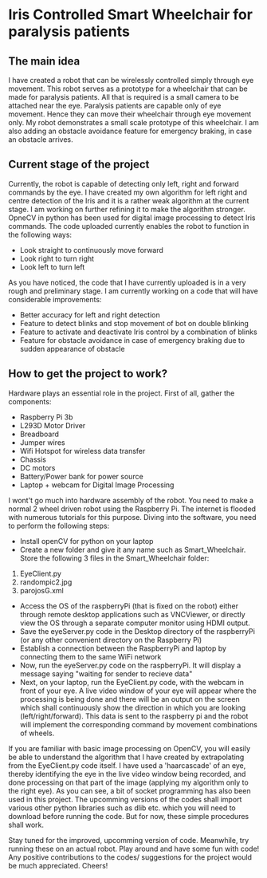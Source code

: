 # Iris Controlled Smart Wheelchair for paralysis patients

## The main idea
I have created a robot that can be wirelessly controlled simply through eye movement. This robot serves as a prototype for a wheelchair that can be made for paralysis patients. 
All that is required is a small camera to be attached near the eye. Paralysis patients are capable only of eye movement. Hence they can move their wheelchair through eye movement only. My robot demonstrates a small scale prototype of this wheelchair. 
I am also adding an obstacle avoidance feature for emergency braking, in case an obstacle arrives.

## Current stage of the project
Currently, the robot is capable of detecting only left, right and forward commands by the eye. I have created my own algorithm for left right and centre detection of the Iris and it is a rather weak algorithm at the current stage. I am working on further refining it to make the algorithm stronger. OpneCV in python has been used for digital image processing to detect Iris commands. The code uploaded currently enables the robot to function in the following ways:
* Look straight to continuously move forward
* Look right to turn right
* Look left to turn left

As you have noticed, the code that I have currently uploaded is in a very rough and preliminary stage. I am currently working on a code that will have considerable improvements:
* Better accuracy for left and right detection
* Feature to detect blinks and stop movement of bot on double blinking
* Feature to activate and deactivate Iris control by a combination of blinks
* Feature for obstacle avoidance in case of emergency braking due to sudden appearance of obstacle

## How to get the project to work?

Hardware plays an essential role in the project. First of all, gather the components:
* Raspberry Pi 3b 
*	L293D Motor Driver 
*	Breadboard 
*	Jumper wires 
*	Wifi Hotspot for wireless data transfer
*	Chassis 
*	DC motors 
*	Battery/Power bank for power source
*	Laptop + webcam for Digital Image Processing

I wont't go much into hardware assembly of the robot. You need to make a normal 2 wheel driven robot using the Raspberry Pi. The internet is flooded with numerous tutorials for this purpose.
Diving into the software, you need to perform the following steps:
* Install openCV for python on your laptop
* Create a new folder and give it any name such as Smart_Wheelchair. Store the following 3 files in the Smart_Wheelchair folder:
1) EyeClient.py 
2) randompic2.jpg  
3) parojosG.xml 
* Access the OS of the raspberryPi (that is fixed on the robot) either through remote desktop applications such as VNCViewer, or directly view the OS through a separate computer monitor using HDMI output.
* Save the eyeServer.py code in the Desktop directory of the raspberryPi (or any other convenient directory on the Raspberry Pi)
* Establish a connection between the RaspberryPi and laptop by connecting them to the same WiFi network
* Now, run the eyeServer.py code on the raspberryPi. It will display a message saying "waiting for sender to recieve data"
* Next, on your laptop, run the EyeClient.py code, with the webcam in front of your eye. A live video window of your eye will appear where the processing is being done and there will be an output on the screen which shall continuously show the direction in which you are looking (left/right/forward). This data is sent to the raspberry pi and the robot will implement the corresponding command by movement combinations of wheels.

If you are familiar with basic image processing on OpenCV, you will easily be able to understand the algorithm that I have created by extrapolating from the EyeClient.py code itself. I have used a 'haarcascade' of an eye, thereby identifying the eye in the live video window being recorded, and done processing on that part of the image (applying my algorithm only to the right eye). As you can see, a bit of socket programming has also been used in this project. The upcomming versions of the codes shall import various other python libraries such as dlib etc. which you will need to download before running the code. But for now, these simple procedures shall work.

Stay tuned for the improved, upcomming version of code. Meanwhile, try running these on an actual robot. Play around and have some fun with code!
Any positive contributions to the codes/ suggestions for the project would be much appreciated.
Cheers!
